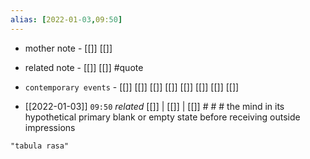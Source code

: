 ```yaml
---
alias: [2022-01-03,09:50]
---
```

- mother note - [[]] [[]]
- related note - [[]] [[]] #quote 
- `contemporary events` - [[]] [[]] [[]] [[]] [[]] [[]] [[]] [[]]

- [[2022-01-03]]  `09:50` _related_ [[]] | [[]] | [[]] # # #
the mind in its hypothetical primary blank or empty state before receiving outside impressions
```query
"tabula rasa"
```